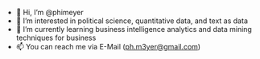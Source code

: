 - 👋 Hi, I’m @phimeyer
- 👀 I’m interested in political science, quantitative data, and text as data
- 🌱 I’m currently learning business intelligence analytics and data mining techniques for business
- 📫 You can reach me via E-Mail (ph.m3yer@gmail.com)

<!---
phimeyer/phimeyer is a ✨ special ✨ repository because its `README.md` (this file) appears on your GitHub profile.
You can click the Preview link to take a look at your changes.
--->
